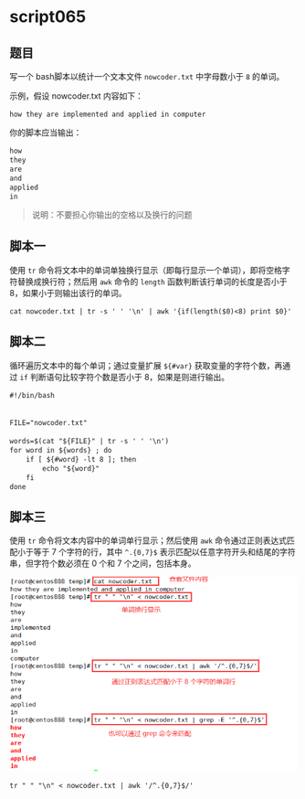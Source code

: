 # script065
## 题目

写一个 bash脚本以统计一个文本文件 `nowcoder.txt` 中字母数小于 `8` 的单词。

示例，假设 nowcoder.txt 内容如下：
```text
how they are implemented and applied in computer
```

你的脚本应当输出：
```text
how
they
are
and
applied
in
```

> 说明：不要担心你输出的空格以及换行的问题





## 脚本一

使用 `tr` 命令将文本中的单词单独换行显示（即每行显示一个单词），即将空格字符替换成换行符；然后用 `awk` 命令的 `length` 函数判断该行单词的长度是否小于 8，如果小于则输出该行的单词。

```shell
cat nowcoder.txt | tr -s ' ' '\n' | awk '{if(length($0)<8) print $0}'
```





## 脚本二

循环遍历文本中的每个单词；通过变量扩展 `${#var}` 获取变量的字符个数，再通过 `if` 判断语句比较字符个数是否小于 8，如果是则进行输出。

```shell
#!/bin/bash


FILE="nowcoder.txt"

words=$(cat "${FILE}" | tr -s ' ' '\n')
for word in ${words} ; do
    if [ ${#word} -lt 8 ]; then
        echo "${word}"
    fi
done
```





## 脚本三

使用 `tr` 命令将文本内容中的单词单行显示；然后使用 `awk` 命令通过正则表达式匹配小于等于 7 个字符的行，其中 `^.{0,7}$` 表示匹配以任意字符开头和结尾的字符串，但字符个数必须在 0 个和 7 个之间，包括本身。

![image-20220709225910177](image-script065/image-20220709225910177.png)

```shell
tr " " "\n" < nowcoder.txt | awk '/^.{0,7}$/'
```

